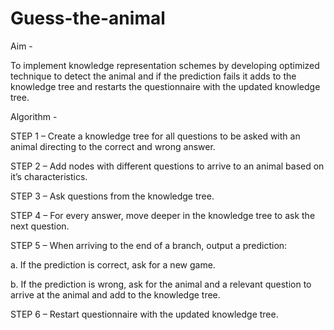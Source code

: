 # Guess-the-animal

Aim -

To implement knowledge representation schemes by developing optimized technique to detect  the animal and if the prediction fails it adds to the knowledge tree and restarts the questionnaire  with the updated knowledge tree.


Algorithm -

STEP 1 – Create a knowledge tree for all questions to be asked with an animal directing to the correct and wrong answer.

STEP 2 – Add nodes with different questions to arrive to an animal based on it’s characteristics.

STEP 3 – Ask questions from the knowledge tree.

STEP 4 – For every answer, move deeper in the knowledge tree to ask the next question.

STEP 5 – When arriving to the end of a branch, output a prediction:

a. If the prediction is correct, ask for a new game.

b. If the prediction is wrong, ask for the animal and a relevant question to arrive at the animal and add to the knowledge tree.

STEP 6 – Restart questionnaire with the updated knowledge tree.
